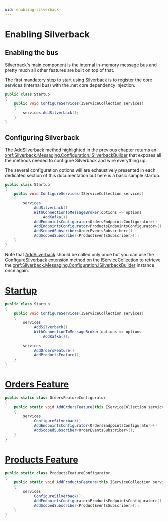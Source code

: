 ```yaml
---
uid: enabling-silverback
---
```


# Enabling Silverback

## Enabling the bus 

Silverback's main component is the internal in-memory message bus and pretty much all other features are built on top of that.

The first mandatory step to start using Silverback is to register the core services (internal bus) with the .net core dependency injection.

```csharp
public class Startup
{
    public void ConfigureServices(IServiceCollection services)
    {
        services.AddSilverback();
    }
}
```

## Configuring Silverback

The [AddSilverback](xref:Microsoft.Extensions.DependencyInjection.ServiceCollectionAddSilverbackExtensions#Microsoft_Extensions_DependencyInjection_ServiceCollectionAddSilverbackExtensions_AddSilverback_IServiceCollection_) method highlighted in the previous chapter returns an <xref:Silverback.Messaging.Configuration.ISilverbackBuilder> that exposes all the methods needed to configure Silverback and wire everything up.

The several configuration options will are exhaustively presented in each dedicated section of this documentation but here is a basic sample startup.

```csharp
public class Startup
{
    public void ConfigureServices(IServiceCollection services)
    {
        services
            .AddSilverback()
            .WithConnectionToMessageBroker(options => options
                .AddKafka())
            .AddEndpointsConfigurator<OrdersEndpointsConfigurator>()
            .AddEndpointsConfigurator<ProductsEndpointsConfigurator>()
            .AddScopedSubscriber<OrderEventsSubscriber>()
            .AddScopedSubscriber<ProductEventsSubscriber>();
    }
}
```

Note that [AddSilverback](xref:Microsoft.Extensions.DependencyInjection.ServiceCollectionAddSilverbackExtensions#Microsoft_Extensions_DependencyInjection_ServiceCollectionAddSilverbackExtensions_AddSilverback_IServiceCollection_) should be called only once but you can use the [ConfigureSilverback](xref:Microsoft.Extensions.DependencyInjection.ServiceCollectionConfigureSilverbackExtensions#Microsoft_Extensions_DependencyInjection_ServiceCollectionConfigureSilverbackExtensions_ConfigureSilverback_IServiceCollection_) extension method on the [IServiceCollection](https://docs.microsoft.com/en-us/dotnet/api/microsoft.extensions.dependencyinjection.iservicecollection) to retrieve the <xref:Silverback.Messaging.Configuration.ISilverbackBuilder> instance once again.

# [Startup](#tab/configure-startup)
```csharp
public class Startup
{
    public void ConfigureServices(IServiceCollection services)
    {
        services
            .AddSilverback()
            .WithConnectionToMessageBroker(options => options
                .AddKafka());
            
        services
            .AddOrdersFeature()
            .AddProductsFeature();
    }
}
```
# [Orders Feature](#tab/configure-feature1)
```csharp
public static class OrdersFeatureConfigurator
{
    public static void AddOrdersFeature(this IServiceCollection services)
    {
        services
            .ConfigureSilverback()
            .AddEndpointsConfigurator<OrdersEndpointsConfigurator>()
            .AddScopedSubscriber<OrderEventsSubscriber>();
    }
}
```
# [Products Feature](#tab/configure-feature2)
```csharp
public static class ProductsFeatureConfigurator
{
    public static void AddProductsFeature(this IServiceCollection services)
    {
        services
            .ConfigureSilverback()
            .AddEndpointsConfigurator<ProductsEndpointsConfigurator>()
            .AddScopedSubscriber<ProductEventsSubscriber>();
    }
}
```
